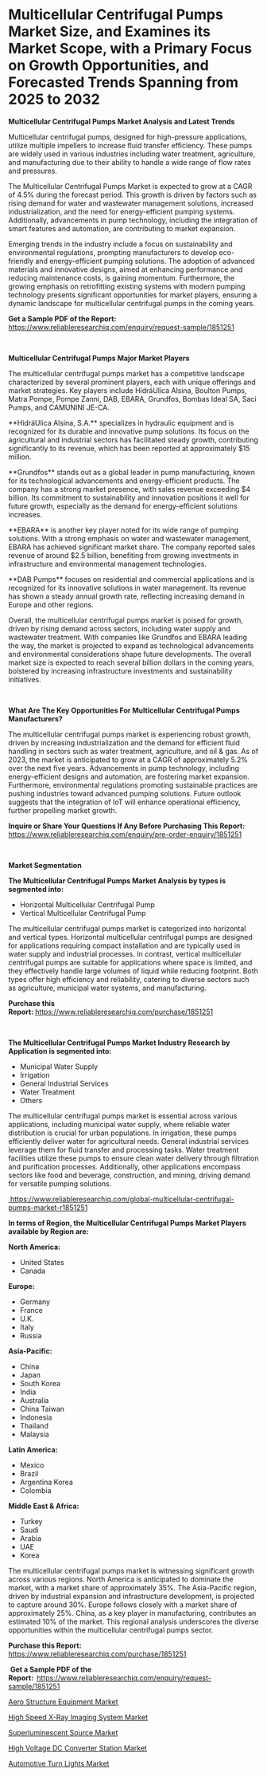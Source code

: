 <p><h1>Multicellular Centrifugal Pumps Market Size, and Examines its Market Scope, with a Primary Focus on Growth Opportunities, and Forecasted Trends Spanning from 2025 to 2032</h1></p><p><strong>Multicellular Centrifugal Pumps Market Analysis and Latest Trends</strong></p>
<p><p>Multicellular centrifugal pumps, designed for high-pressure applications, utilize multiple impellers to increase fluid transfer efficiency. These pumps are widely used in various industries including water treatment, agriculture, and manufacturing due to their ability to handle a wide range of flow rates and pressures.</p><p>The Multicellular Centrifugal Pumps Market is expected to grow at a CAGR of 4.5% during the forecast period. This growth is driven by factors such as rising demand for water and wastewater management solutions, increased industrialization, and the need for energy-efficient pumping systems. Additionally, advancements in pump technology, including the integration of smart features and automation, are contributing to market expansion.</p><p>Emerging trends in the industry include a focus on sustainability and environmental regulations, prompting manufacturers to develop eco-friendly and energy-efficient pumping solutions. The adoption of advanced materials and innovative designs, aimed at enhancing performance and reducing maintenance costs, is gaining momentum. Furthermore, the growing emphasis on retrofitting existing systems with modern pumping technology presents significant opportunities for market players, ensuring a dynamic landscape for multicellular centrifugal pumps in the coming years.</p></p>
<p><strong>Get a Sample PDF of the Report:&nbsp;</strong> <a href="https://www.reliableresearchiq.com/enquiry/request-sample/1851251?utm_campaign=1159&utm_medium=2&utm_source=Github&utm_content=ia&utm_term=07012025&utm_id=multicellular-centrifugal-pumps">https://www.reliableresearchiq.com/enquiry/request-sample/1851251</a></p>
<p>&nbsp;</p>
<p><strong>Multicellular Centrifugal Pumps Major Market Players</strong></p>
<p><p>The multicellular centrifugal pumps market has a competitive landscape characterized by several prominent players, each with unique offerings and market strategies. Key players include HidráUlica Alsina, Boulton Pumps, Matra Pompe, Pompe Zanni, DAB, EBARA, Grundfos, Bombas Ideal SA, Saci Pumps, and CAMUNINI JE-CA.</p><p>**HidráUlica Alsina, S.A.** specializes in hydraulic equipment and is recognized for its durable and innovative pump solutions. Its focus on the agricultural and industrial sectors has facilitated steady growth, contributing significantly to its revenue, which has been reported at approximately $15 million.</p><p>**Grundfos** stands out as a global leader in pump manufacturing, known for its technological advancements and energy-efficient products. The company has a strong market presence, with sales revenue exceeding $4 billion. Its commitment to sustainability and innovation positions it well for future growth, especially as the demand for energy-efficient solutions increases.</p><p>**EBARA** is another key player noted for its wide range of pumping solutions. With a strong emphasis on water and wastewater management, EBARA has achieved significant market share. The company reported sales revenue of around $2.5 billion, benefiting from growing investments in infrastructure and environmental management technologies.</p><p>**DAB Pumps** focuses on residential and commercial applications and is recognized for its innovative solutions in water management. Its revenue has shown a steady annual growth rate, reflecting increasing demand in Europe and other regions.</p><p>Overall, the multicellular centrifugal pumps market is poised for growth, driven by rising demand across sectors, including water supply and wastewater treatment. With companies like Grundfos and EBARA leading the way, the market is projected to expand as technological advancements and environmental considerations shape future developments. The overall market size is expected to reach several billion dollars in the coming years, bolstered by increasing infrastructure investments and sustainability initiatives.</p></p>
<p>&nbsp;</p>
<p><strong>What Are The Key Opportunities For Multicellular Centrifugal Pumps Manufacturers?</strong></p>
<p><p>The multicellular centrifugal pumps market is experiencing robust growth, driven by increasing industrialization and the demand for efficient fluid handling in sectors such as water treatment, agriculture, and oil & gas. As of 2023, the market is anticipated to grow at a CAGR of approximately 5.2% over the next five years. Advancements in pump technology, including energy-efficient designs and automation, are fostering market expansion. Furthermore, environmental regulations promoting sustainable practices are pushing industries toward advanced pumping solutions. Future outlook suggests that the integration of IoT will enhance operational efficiency, further propelling market growth.</p></p>
<p><strong>Inquire or Share Your Questions If Any Before Purchasing This Report:</strong> <a href="https://www.reliableresearchiq.com/enquiry/pre-order-enquiry/1851251?utm_campaign=1159&utm_medium=2&utm_source=Github&utm_content=ia&utm_term=07012025&utm_id=multicellular-centrifugal-pumps">https://www.reliableresearchiq.com/enquiry/pre-order-enquiry/1851251</a></p>
<p>&nbsp;</p>
<p><strong>Market Segmentation</strong></p>
<p><strong>The Multicellular Centrifugal Pumps Market Analysis by types is segmented into:</strong></p>
<p><ul><li>Horizontal Multicellular Centrifugal Pump</li><li>Vertical Multicellular Centrifugal Pump</li></ul></p>
<p><p>The multicellular centrifugal pumps market is categorized into horizontal and vertical types. Horizontal multicellular centrifugal pumps are designed for applications requiring compact installation and are typically used in water supply and industrial processes. In contrast, vertical multicellular centrifugal pumps are suitable for applications where space is limited, and they effectively handle large volumes of liquid while reducing footprint. Both types offer high efficiency and reliability, catering to diverse sectors such as agriculture, municipal water systems, and manufacturing.</p></p>
<p><strong>Purchase this Report:&nbsp;</strong><a href="https://www.reliableresearchiq.com/purchase/1851251?utm_campaign=1159&utm_medium=2&utm_source=Github&utm_content=ia&utm_term=07012025&utm_id=multicellular-centrifugal-pumps">https://www.reliableresearchiq.com/purchase/1851251</a></p>
<p>&nbsp;</p>
<p><strong>The Multicellular Centrifugal Pumps Market Industry Research by Application is segmented into:</strong></p>
<p><ul><li>Municipal Water Supply</li><li>Irrigation</li><li>General Industrial Services</li><li>Water Treatment</li><li>Others</li></ul></p>
<p><p>The multicellular centrifugal pumps market is essential across various applications, including municipal water supply, where reliable water distribution is crucial for urban populations. In irrigation, these pumps efficiently deliver water for agricultural needs. General industrial services leverage them for fluid transfer and processing tasks. Water treatment facilities utilize these pumps to ensure clean water delivery through filtration and purification processes. Additionally, other applications encompass sectors like food and beverage, construction, and mining, driving demand for versatile pumping solutions.</p></p>
<p><a href="https://www.reliableresearchiq.com/global-multicellular-centrifugal-pumps-market-r1851251?utm_campaign=1159&utm_medium=2&utm_source=Github&utm_content=ia&utm_term=07012025&utm_id=multicellular-centrifugal-pumps">&nbsp;https://www.reliableresearchiq.com/global-multicellular-centrifugal-pumps-market-r1851251</a></p>
<p><strong>In terms of Region, the Multicellular Centrifugal Pumps Market Players available by Region are:</strong></p>
<p>
    <p> <strong> North America: </strong>
        <ul>
            <li>United States</li>
            <li>Canada</li>
        </ul>
        </p> 
    <p> <strong> Europe: </strong>
        <ul>
            <li>Germany</li>
            <li>France</li>
            <li>U.K.</li>
            <li>Italy</li>
            <li>Russia</li>
        </ul>
        </p> 
    <p> <strong> Asia-Pacific: </strong>
        <ul>
            <li>China</li>
            <li>Japan</li>
            <li>South Korea</li>
            <li>India</li>
            <li>Australia</li>
            <li>China Taiwan</li>
            <li>Indonesia</li>
            <li>Thailand</li>
            <li>Malaysia</li>
        </ul>
        </p> 
    <p> <strong> Latin America: </strong>
        <ul>
            <li>Mexico</li>
            <li>Brazil</li>
            <li>Argentina Korea</li>
            <li>Colombia</li>
        </ul>
        </p> 
    <p> <strong> Middle East & Africa: </strong>
        <ul>
            <li>Turkey</li>
            <li>Saudi</li>
            <li>Arabia</li>
            <li>UAE</li>
            <li>Korea</li>
        </ul>
    </p>
    </p>
<p><p>The multicellular centrifugal pumps market is witnessing significant growth across various regions. North America is anticipated to dominate the market, with a market share of approximately 35%. The Asia-Pacific region, driven by industrial expansion and infrastructure development, is projected to capture around 30%. Europe follows closely with a market share of approximately 25%. China, as a key player in manufacturing, contributes an estimated 10% of the market. This regional analysis underscores the diverse opportunities within the multicellular centrifugal pumps sector.</p></p>
<p><strong>Purchase this Report: </strong><a href="https://www.reliableresearchiq.com/purchase/1851251?utm_campaign=1159&utm_medium=2&utm_source=Github&utm_content=ia&utm_term=07012025&utm_id=multicellular-centrifugal-pumps">https://www.reliableresearchiq.com/purchase/1851251</a></p>
<p>&nbsp;<strong>Get a Sample PDF of the Report:&nbsp;&nbsp;</strong><a href="https://www.reliableresearchiq.com/enquiry/request-sample/1851251?utm_campaign=1159&utm_medium=2&utm_source=Github&utm_content=ia&utm_term=07012025&utm_id=multicellular-centrifugal-pumps">https://www.reliableresearchiq.com/enquiry/request-sample/1851251</a></p>
<p><strong></strong></p>
<p><p><a href="https://www.linkedin.com/pulse/growth-global-aero-structure-equipment-market-ananticipated99-sld1e?utm_campaign=1159&utm_medium=2&utm_source=Github&utm_content=ia&utm_term=07012025&utm_id=multicellular-centrifugal-pumps">Aero Structure Equipment Market</a></p><p><a href="https://github.com/yankimber90yankim/Market-Research-Report-List-1/blob/main/high-speed-x-ray-imaging-system-market.md?utm_campaign=1159&utm_medium=2&utm_source=Github&utm_content=ia&utm_term=07012025&utm_id=multicellular-centrifugal-pumps">High Speed X-Ray Imaging System Market</a></p><p><a href="https://github.com/lisaeichler20775/Market-Research-Report-List-1/blob/main/superluminescent-source-market.md?utm_campaign=1159&utm_medium=2&utm_source=Github&utm_content=ia&utm_term=07012025&utm_id=multicellular-centrifugal-pumps">Superluminescent Source Market</a></p><p><a href="https://www.linkedin.com/pulse/high-voltage-dc-converter-station-market-demand-revenue-insights-9ojbf?utm_campaign=1159&utm_medium=2&utm_source=Github&utm_content=ia&utm_term=07012025&utm_id=multicellular-centrifugal-pumps">High Voltage DC Converter Station Market</a></p><p><a href="https://www.linkedin.com/pulse/navigating-automotive-turn-lights-market-size-trends-revenue-r7dqf?utm_campaign=1159&utm_medium=2&utm_source=Github&utm_content=ia&utm_term=07012025&utm_id=multicellular-centrifugal-pumps">Automotive Turn Lights Market</a></p></p>